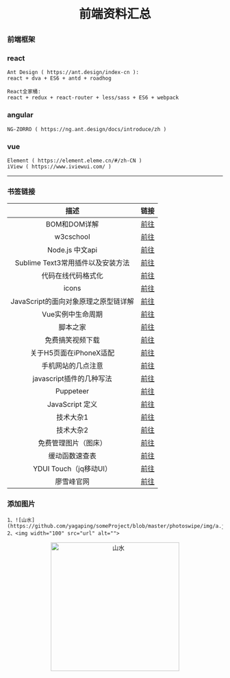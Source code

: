 # <p align='center'>前端资料汇总</p>

### 前端框架
### react
```
Ant Design ( https://ant.design/index-cn ):
react + dva + ES6 + antd + roadhog
```
```
React全家桶:
react + redux + react-router + less/sass + ES6 + webpack  
```
### angular

```
NG-ZORRO ( https://ng.ant.design/docs/introduce/zh )
```
### vue
```
Element ( https://element.eleme.cn/#/zh-CN )
iView ( https://www.iviewui.com/ )
```
 ***
 ### 书签链接

 | 描述 | 链接
 | :---:  | --- 
 | BOM和DOM详解 | [前往](https://www.jb51.net/article/55851.htm)
 | w3cschool | [前往](http://www.w3school.com.cn/)
 | Node.js 中文api | [前往](http://nodejs.cn/api/modules.html)
 | Sublime Text3常用插件以及安装方法 | [前往](https://www.cnblogs.com/liuchaoH/p/6370008.html) 
 | 代码在线代码格式化 | [前往](http://tool.oschina.net/codeformat/xml)  
 | icons | [前往](https://icomoon.io/app/#/select)
 | JavaScript的面向对象原理之原型链详解 | [前往](https://www.cnblogs.com/pompey/p/6675559.html)   
 | Vue实例中生命周期 | [前往](https://www.jb51.net/article/122069.htm)
 | 脚本之家 | [前往](https://www.jb51.net/)
 | 免费搞笑视频下载 | [前往](http://www.wymp48.com/spe_7_1.html)
 | 关于H5页面在iPhoneX适配 | [前往](https://www.cnblogs.com/lolDragon/p/7795174.html)
 | 手机网站的几点注意 | [前往](https://www.haorooms.com/post/phone_web)
 | javascript插件的几种写法 | [前往](https://blog.csdn.net/qq_25065257/article/details/74690859)
 | Puppeteer | [前往](https://zhaoqize.github.io/puppeteer-api-zh_CN/#/class-Page)
 | JavaScript 定义 | [前往](http://javascript.ruanyifeng.com/)       
 | 技术大杂1 | [前往](https://github.com/reactnativecn/react-native-guide#%E5%B7%A5%E5%85%B7)
 | 技术大杂2 | [前往](http://www.daqianduan.com/nav)
 | 免费管理图片（图床） | [前往](https://imgchr.com/)
 | 缓动函数速查表 | [前往](https://easings.net/)
 | YDUI Touch（jq移动UI） | [前往](http://www.ydui.org/) 
 | 廖雪峰官网 | [前往](https://www.liaoxuefeng.com/)
 
 ### 添加图片
```
1、![山水](https://github.com/yagaping/someProject/blob/master/photoswipe/img/a.jpg)
2、<img width="100" src="url" alt="">
 ```
 <p align="center"><img width=300 src="https://github.com/yagaping/someProject/blob/master/photoswipe/img/a.jpg" alt="山水"></p>
 


